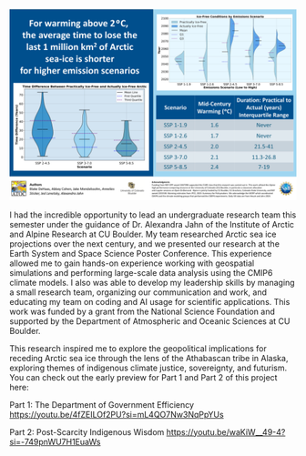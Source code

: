 ![Final Poster](Final_Poster.png)

I had the incredible opportunity to lead an undergraduate research team this semester under the guidance of Dr. Alexandra Jahn of the Institute of Arctic and Alpine Research at CU Boulder. My team researched Arctic sea ice projections over the next century, and we presented our research at the Earth System and Space Science Poster Conference. This experience allowed me to gain hands-on experience working with geospatial simulations and performing large-scale data analysis using the CMIP6 climate models. I also was able to develop my leadership skills by managing a small research team, organizing our communication and work, and educating my team on coding and AI usage for scientific applications. This work was funded by a grant from the National Science Foundation and supported by the Department of Atmospheric and Oceanic Sciences at CU Boulder.

This research inspired me to explore the geopolitical implications for receding Arctic sea ice through the lens of the Athabascan tribe in Alaska, exploring themes of indigenous climate justice, sovereignty, and futurism. You can check out the early preview for Part 1 and Part 2 of this project here:

Part 1: The Department of Government Efficiency 
https://youtu.be/4fZEILOf2PU?si=mL4QO7Nw3NqPpYUs

Part 2: Post-Scarcity Indigenous Wisdom
https://youtu.be/waKiW__49-4?si=-749pnWU7H1EuaWs
